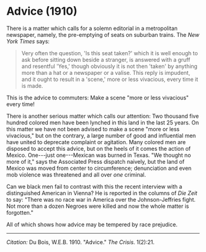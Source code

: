 <!--
title:   Advice
author:  Du Bois, W.E.B.
journal: The Crisis
year:    1910
volume:  1
issue:   2
pages:   21
-->

# Advice (1910)

There is a matter which calls for a solemn editorial in a metropolitan newspaper, namely, the pre-emptying of seats on suburban trains. The *New York Times* says:

> Very often the question, 'Is this seat taken?' which it is well enough to ask before sitting down beside a stranger, is answered with a gruff and resentful 'Yes,' though obviously it is not then 'taken' by anything more than a hat or a newspaper or a valise. This reply is impudent, and it ought to result in a 'scene,' more or less vivacious, every time it is made.

This is the advice to commuters: Make a scene "more or less vivacious" every time!

There is another serious matter which calls our attention: Two thousand five hundred colored men have been lynched in this land in the last 25 years. On this matter we have not been advised to make a scene "more or less vivacious," but on the contrary, a large number of good and influential men have united to deprecate complaint or agitation. Many colored men are disposed to accept this advice, but on the heels of it comes the action of Mexico. One---just one---Mexican was burned in Texas. "We thought no more of it," says the Associated Press dispatch naively, but the land of Mexico was moved from center to circumference; denunciation and even mob violence was threatened and all over *one* criminal.

Can we black men fail to contrast with this the recent interview with
a distinguished American in Vienna? He is reported in the columns of *Die Zeit* to say: "There was no race war in America over the Johnson-Jeffries fight. Not more than a dozen Negroes were killed and now the whole matter is forgotten."

All of which shows how advice may be tempered by race prejudice.

______________
*Citation:* Du Bois, W.E.B. 1910. "Advice." *The Crisis*. 1(2):21.